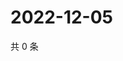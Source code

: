 # 2022-12-05

共 0 条

<!-- BEGIN WEIBO -->
<!-- 最后更新时间 Mon Dec 05 2022 17:00:45 GMT+0800 (China Standard Time) -->

<!-- END WEIBO -->
